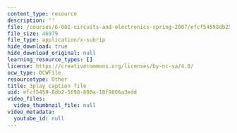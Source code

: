 ```yaml
---
content_type: resource
description: ''
file: /courses/6-002-circuits-and-electronics-spring-2007/efcf54598db25698800a18f9866a3edd_OGtElTMJidE.vtt
file_size: 46979
file_type: application/x-subrip
hide_download: true
hide_download_original: null
learning_resource_types: []
license: https://creativecommons.org/licenses/by-nc-sa/4.0/
ocw_type: OCWFile
resourcetype: Other
title: 3play caption file
uid: efcf5459-8db2-5698-800a-18f9866a3edd
video_files:
  video_thumbnail_file: null
video_metadata:
  youtube_id: null
---
```

